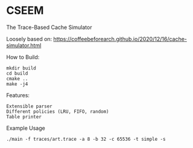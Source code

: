 # CSEEM

The Trace-Based Cache Simulator

Loosely based on: https://coffeebeforearch.github.io/2020/12/16/cache-simulator.html

How to Build:
```
mkdir build
cd build
cmake ..
make -j4
```

Features:
```
Extensible parser
Different policies (LRU, FIFO, random)
Table printer
```

Example Usage
```
./main -f traces/art.trace -a 8 -b 32 -c 65536 -t simple -s
```
